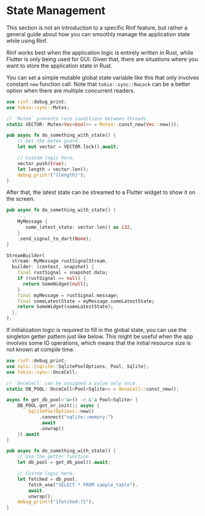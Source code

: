 # State Management

This section is not an introduction to a specific Rinf feature, but rather a general guide about how you can smoothly manage the application state while using Rinf.

Rinf works best when the application logic is entirely written in Rust, while Flutter is only being used for GUI. Given that, there are situations where you want to store the application state in Rust.

You can set a simple mutable global state variable like this that only involves constant `new` function call. Note that `tokio::sync::RwLock` can be a better option when there are multiple concurrent readers.

```rust title="Rust"
use rinf::debug_print;
use tokio::sync::Mutex;

// `Mutex` prevents race conditions between threads.
static VECTOR: Mutex<Vec<bool>> = Mutex::const_new(Vec::new());

pub async fn do_something_with_state() {
    // Get the mutex guard.
    let mut vector = VECTOR.lock().await;

    // Custom logic here.
    vector.push(true);
    let length = vector.len();
    debug_print!("{length}");
}
```

After that, the latest state can be streamed to a Flutter widget to show it on the screen.

```rust title="Rust"
pub async fn do_something_with_state() {
    ...
    MyMessage {
       some_latest_state: vector.len() as i32,
    }
    .send_signal_to_dart(None);
}
```

```dart title="Dart"
StreamBuilder(
  stream: MyMessage.rustSignalStream,
  builder: (context, snapshot) {
    final rustSignal = snapshot.data;
    if (rustSignal == null) {
      return SomeWidget(null);
    }
    final myMessage = rustSignal.message;
    final someLatestState = myMessage.someLatestState;
    return SomeWidget(someLatestState);
  },
),
```

If initialization logic is required to fill in the global state, you can use the singleton getter pattern just like below. This might be useful when the app involves some IO operations, which means that the initial resource size is not known at compile time.

```rust title="Rust"
use rinf::debug_print;
use sqlx::{sqlite::SqlitePoolOptions, Pool, Sqlite};
use tokio::sync::OnceCell;

// `OnceCell` can be assigned a value only once.
static DB_POOL: OnceCell<Pool<Sqlite>> = OnceCell::const_new();

async fn get_db_pool<'a>() -> &'a Pool<Sqlite> {
    DB_POOL.get_or_init(|| async {
        SqlitePoolOptions::new()
            .connect("sqlite::memory:")
            .await
            .unwrap()
    }).await
}

pub async fn do_something_with_state() {
    // Use the getter function.
    let db_pool = get_db_pool().await;

    // Custom logic here.
    let fetched = db_pool.
        fetch_one("SELECT * FROM sample_table").
        await.
        unwrap();
    debug_print!("{fetched:?}");
}
```
